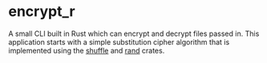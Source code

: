 # encrypt_r

A small CLI built in Rust which can encrypt and decrypt files passed in. 
This application starts with a simple substitution cipher algorithm that is implemented using the [shuffle](https://crates.io/crates/shuffle) and [rand](https://crates.io/crates/rand) crates.
